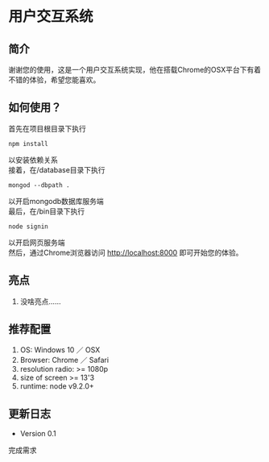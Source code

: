 # 用户交互系统

## 简介

谢谢您的使用，这是一个用户交互系统实现，他在搭载Chrome的OSX平台下有着不错的体验，希望您能喜欢。

## 如何使用？

首先在项目根目录下执行

```shell
npm install
```

以安装依赖关系  
接着，在/database目录下执行

```shell
mongod --dbpath .
```

以开启mongodb数据库服务端  
最后，在/bin目录下执行

```shell
node signin
```

以开启网页服务端  
然后，通过Chrome浏览器访问 [http://localhost:8000][1] 即可开始您的体验。

## 亮点

1. 没啥亮点……

## 推荐配置

1. OS: Windows 10 ／ OSX
1. Browser: Chrome ／ Safari
1. resolution radio: >= 1080p
1. size of screen >= 13'3
1. runtime: node v9.2.0+

## 更新日志

* Version 0.1

完成需求

[1]:http://localhost:8000
